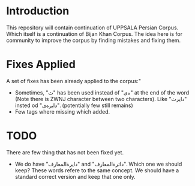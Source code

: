 # Introduction

This repository will contain continuation of UPPSALA Persian Corpus. Which itself is a continuation of Bijan Khan Corpus. The idea here is for community to improve the corpus by finding mistakes and fixing them. 

# Fixes Applied

A set of fixes has been already applied to the corpus:"
  - Sometimes, "ث" has been used instead of "ه‌ی" at the end of the word (Note there is ZWNJ character between two characters). Like "دایرث" insted od "دایره‌ی". (potentially few still remains)
  - Few tags where missing which added.
  

# TODO
There are few thing that has not been fixed yet.
  - We do have "دایرةالمعارف" and "دائرةالمعارف". Which one we should keep? These words refere to the same concept. We should have a standard correct version and keep that one only. 

